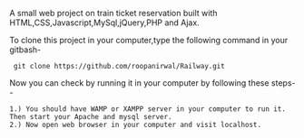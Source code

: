 A small web project on train ticket reservation built with HTML,CSS,Javascript,MySql,jQuery,PHP and Ajax.

To clone this project in your computer,type the following command in your gitbash-

     git clone https://github.com/roopanirwal/Railway.git
  
Now you can check by running it in your computer by following these steps--
                  
    1.) You should have WAMP or XAMPP server in your computer to run it. Then start your Apache and mysql server. 
    2.) Now open web browser in your computer and visit localhost. 
